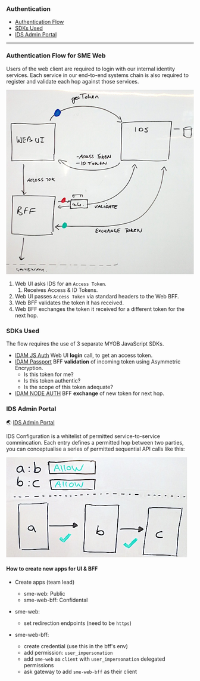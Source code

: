 ### Authentication

* [Authentication Flow](#authentication-flow-for-sme-web)
* [SDKs Used](#sdks-used)
* [IDS Admin Portal](#ids-admin-portal)

---

### Authentication Flow for SME Web

Users of the web client are required to login with our internal identity services.
Each service in our end-to-end systems chain is also required to register and validate each hop against those services.

![auth flow diagram](../images/authentication-flow.jpg)

1. Web UI asks IDS for an `Access Token`.
    1. Receives Access & ID Tokens.
2. Web UI passes `Access Token` via standard headers to the Web BFF.
3. Web BFF validates the token it has received.
4. Web BFF exchanges the token it received for a different token for the next hop.

### SDKs Used

The flow requires the use of 3 separate MYOB JavaScript SDKs.

- [IDAM JS Auth]
  Web UI **login** call, to get an access token.
- [IDAM Passport]
  BFF **validation** of incoming token using Asymmetric  Encryption.
     - Is this token for me?
     - Is this token authentic?
     - Is the scope of this token adequate?
- [IDAM NODE AUTH]
  BFF **exchange** of new token for next hop.

### IDS Admin Portal

:earth_asia: [IDS Admin Portal]

IDS Configuration is a whitelist of permitted service-to-service commincation.
Each entry defines a permitted hop between two parties, you can conceptualise a series of permitted sequential API calls like this:

![ids admin entries](../images/ids-admin-entry.jpg)

[IDS Admin Portal - SIT]: https://sit-admin.account.myob.com
[IDS Admin Portal]: https://admin.account.myob.com
[IDAM JS Auth]: https://github.com/MYOB-Technology/idam-js-auth-sdk
[IDAM Passport]: https://github.com/MYOB-Technology/idam-passport-auth-sdk
[IDAM Node Auth]: https://github.com/MYOB-Technology/idam-node-auth-sdk

#### How to create new apps for UI & BFF

- Create apps (team lead)
  - sme-web: Public
  - sme-web-bff: Confidental

- sme-web:
  - set redirection endpoints (need to be `https`)

- sme-web-bff:
  - create credential (use this in the bff's env)
  - add permission: `user_impersonation`
  - add `sme-web` as `client` with `user_impersonation` delegated permissions
  - ask gateway to add `sme-web-bff` as their client

